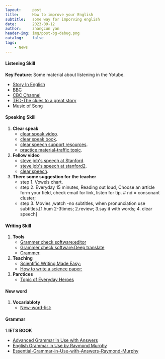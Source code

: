 ```yaml
---
layout:     post
title:      How to improve your English
subtitle:   some way for imporving english
date:       2023-09-12
author:     zhangcun yan
header-img: img/post-bg-debug.png
catalog:    false
tags:
    - News
---
```


#### Listening Skill


**Key Feature**: Some material about listening in the Yotube.

* [Story In English](https://www.youtube.com/@WooEnglish)
* [BBC](https://www.bbc.com/)
* [CBC Channel](https://www.bbc.com/)
* [TED-The clues to a great story](https://www.youtube.com/watch?v=KxDwieKpawg)
* [Music of Song](https://www.youtube.com/watch?v=swloMVFALXw)

#### Speaking Skill
1. **Clear speak**
    * [clear speak video](https://www.youtube.com/watch?v=JKIu2R-O2rQ).
    * [clear speak book](http://biblioteca.univalle.edu.ni/files/original/df429f13276f7201f0e30c2746366d030dcd266a.pdf).
    * [clear speech support resources](https://www.cambridge.org/ca/cambridgeenglish/catalog/english-academic-purposes/clear-speech-4th-edition/resources).
    * [practice material-traffic topic](https://www.brookings.edu/articles/traffic-why-its-getting-worse-what-government-can-do/#intro).
2. **Fellow video**
    * [steve job's speech at Stanford](https://www.youtube.com/watch?v=1i9kcBHX2Nw).
    * [steve job's speech at stanford2](https://www.youtube.com/watch?v=Tuw8hxrFBH8&t=25s).
    * [clear speech](https://www.youtube.com/watch?v=72-ARzL_ljs).
3. **There some suggestion for the teacher** 
    * step 1. Vowels chart.
    * step 2. Everyday 15 minutes, Reading out loud, Choose an article form your field, check email for link, listen for tip. # nd = consonant cluster;
    * step 3. Movies ,watch -no subtitles, when pronunciation use subtitles.[1.hum 2-3times; 2.review; 3.say it with words; 4. clear speech]


#### Writing Skill
1. **Tools**
   * [Grammer check software:editor](https://instatext.io/editor/?v2=1&u=695897452280&t=c) 
   * [Grammer check software:Deep translate](https://www.deepl.com/translator)
   * [Grammer](https://www.englishgrammar101.com/).
2. **Teaching**
   * [Scientific Writing Made Easy:](https://esajournals.onlinelibrary.wiley.com/doi/full/10.1002/bes2.1258)
   * [How to write a science paper:](https://www.youtube.com/watch?v=Vky9PDKx5KU) 
3. **Parctices**
   * [Topic of Everyday Heroes](https://yanzhangcun.github.io/files/Writing_about_everyday_heroes_Zhangcun-Yan.pdf)

#### New word
1. **Vocariabloty**
    * [New-word-list:](https://yanzhangcun.github.io/files/ebooks/Newwords.pdf)


#### Grammar
1.**IETS BOOK**
  * [Advanced Grammar in Use with Answers](https://drive.google.com/file/d/13Hjl34S7GMGVWc0tUDYt5_ip7xsWENuR/view?usp=drive_link)
  * [English Grammar in Use by Raymond Murphy](https://drive.google.com/file/d/1-A-_I7Tj6P1rC8kPlAYyiD0VXqndhJtu/view?usp=drive_link)
  * [Essential-Grammar-in-Use-with-Answers-Raymond-Murphy](https://drive.google.com/file/d/1oIec3ajHQN2G-1C-sAkKidL5XrYwiUDL/view?usp=drive_link)

